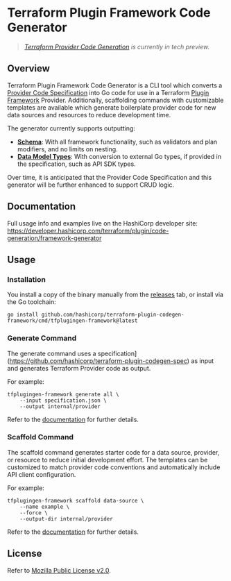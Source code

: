 # Terraform Plugin Framework Code Generator

> _[Terraform Provider Code Generation](https://developer.hashicorp.com/terraform/plugin/code-generation) is currently in tech preview._

## Overview

Terraform Plugin Framework Code Generator is a CLI tool which converts a [Provider Code Specification](https://developer.hashicorp.com//terraform/plugin/code-generation/specification) into Go code for use in a Terraform [Plugin Framework](https://developer.hashicorp.com/terraform/plugin/framework) Provider. Additionally, scaffolding commands with customizable templates are available which generate boilerplate provider code for new data sources and resources to reduce development time.

The generator currently supports outputting:

 * **[Schema](https://developer.hashicorp.com/terraform/plugin/framework/handling-data/schemas)**: With all framework functionality, such as validators and plan modifiers, and no limits on nesting.
 * **[Data Model Types](https://developer.hashicorp.com/terraform/plugin/framework/handling-data/accessing-values#get-the-entire-configuration-plan-or-state)**: With conversion to external Go types, if provided in the specification, such as API SDK types.
 
Over time, it is anticipated that the Provider Code Specification and this generator will be further enhanced to support CRUD logic.

## Documentation

Full usage info and examples live on the HashiCorp developer site: https://developer.hashicorp.com/terraform/plugin/code-generation/framework-generator

## Usage

### Installation

You install a copy of the binary manually from the [releases](https://github.com/hashicorp/terraform-plugin-codegen-framework/releases) tab, or install via the Go toolchain:

```shell
go install github.com/hashicorp/terraform-plugin-codegen-framework/cmd/tfplugingen-framework@latest
```

### Generate Command

The generate command uses a specification](https://github.com/hashicorp/terraform-plugin-codegen-spec) as input and generates Terraform Provider code as output.

For example:

```shell
tfplugingen-framework generate all \
    --input specification.json \
    --output internal/provider
```

Refer to the [documentation](https://developer.hashicorp.com/terraform/plugin/code-generation/framework-generator#generate-command) for further details.

### Scaffold Command

The scaffold command generates starter code for a data source, provider, or resource to reduce initial development effort. The templates can be customized to match provider code conventions and automatically include API client configuration.

For example:

```shell
tfplugingen-framework scaffold data-source \
    --name example \
    --force \
    --output-dir internal/provider
```

Refer to the [documentation](https://developer.hashicorp.com/terraform/plugin/code-generation/framework-generator#scaffold-command) for further details.

## License

Refer to [Mozilla Public License v2.0](./LICENSE).
